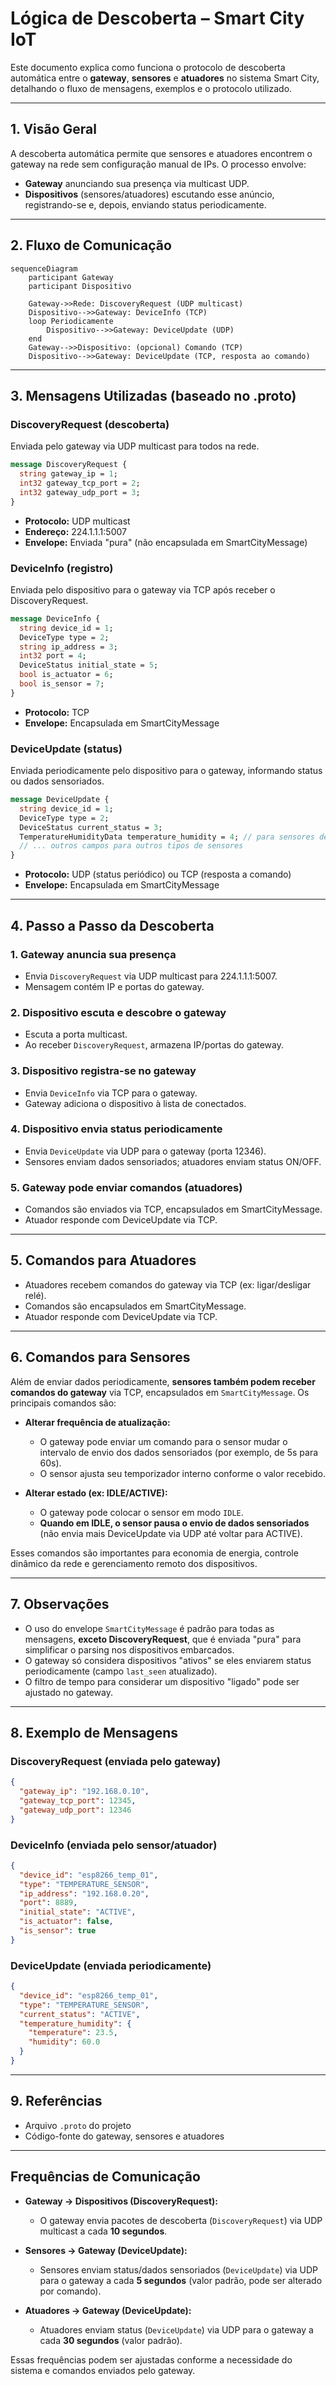 # Lógica de Descoberta – Smart City IoT

Este documento explica como funciona o protocolo de descoberta automática entre o **gateway**, **sensores** e **atuadores** no sistema Smart City, detalhando o fluxo de mensagens, exemplos e o protocolo utilizado.

---

## 1. Visão Geral

A descoberta automática permite que sensores e atuadores encontrem o gateway na rede sem configuração manual de IPs. O processo envolve:
- **Gateway** anunciando sua presença via multicast UDP.
- **Dispositivos** (sensores/atuadores) escutando esse anúncio, registrando-se e, depois, enviando status periodicamente.

---

## 2. Fluxo de Comunicação

```mermaid
sequenceDiagram
    participant Gateway
    participant Dispositivo

    Gateway->>Rede: DiscoveryRequest (UDP multicast)
    Dispositivo-->>Gateway: DeviceInfo (TCP)
    loop Periodicamente
        Dispositivo-->>Gateway: DeviceUpdate (UDP)
    end
    Gateway-->>Dispositivo: (opcional) Comando (TCP)
    Dispositivo-->>Gateway: DeviceUpdate (TCP, resposta ao comando)
```

---

## 3. Mensagens Utilizadas (baseado no .proto)

### DiscoveryRequest (descoberta)
Enviada pelo gateway via UDP multicast para todos na rede.

```protobuf
message DiscoveryRequest {
  string gateway_ip = 1;
  int32 gateway_tcp_port = 2;
  int32 gateway_udp_port = 3;
}
```

- **Protocolo:** UDP multicast
- **Endereço:** 224.1.1.1:5007
- **Envelope:** Enviada "pura" (não encapsulada em SmartCityMessage)

### DeviceInfo (registro)
Enviada pelo dispositivo para o gateway via TCP após receber o DiscoveryRequest.

```protobuf
message DeviceInfo {
  string device_id = 1;
  DeviceType type = 2;
  string ip_address = 3;
  int32 port = 4;
  DeviceStatus initial_state = 5;
  bool is_actuator = 6;
  bool is_sensor = 7;
}
```

- **Protocolo:** TCP
- **Envelope:** Encapsulada em SmartCityMessage

### DeviceUpdate (status)
Enviada periodicamente pelo dispositivo para o gateway, informando status ou dados sensoriados.

```protobuf
message DeviceUpdate {
  string device_id = 1;
  DeviceType type = 2;
  DeviceStatus current_status = 3;
  TemperatureHumidityData temperature_humidity = 4; // para sensores de temperatura
  // ... outros campos para outros tipos de sensores
}
```

- **Protocolo:** UDP (status periódico) ou TCP (resposta a comando)
- **Envelope:** Encapsulada em SmartCityMessage

---

## 4. Passo a Passo da Descoberta

### 1. Gateway anuncia sua presença
- Envia `DiscoveryRequest` via UDP multicast para 224.1.1.1:5007.
- Mensagem contém IP e portas do gateway.

### 2. Dispositivo escuta e descobre o gateway
- Escuta a porta multicast.
- Ao receber `DiscoveryRequest`, armazena IP/portas do gateway.

### 3. Dispositivo registra-se no gateway
- Envia `DeviceInfo` via TCP para o gateway.
- Gateway adiciona o dispositivo à lista de conectados.

### 4. Dispositivo envia status periodicamente
- Envia `DeviceUpdate` via UDP para o gateway (porta 12346).
- Sensores enviam dados sensoriados; atuadores enviam status ON/OFF.

### 5. Gateway pode enviar comandos (atuadores)
- Comandos são enviados via TCP, encapsulados em SmartCityMessage.
- Atuador responde com DeviceUpdate via TCP.

---

## 5. Comandos para Atuadores
- Atuadores recebem comandos do gateway via TCP (ex: ligar/desligar relé).
- Comandos são encapsulados em SmartCityMessage.
- Atuador responde com DeviceUpdate via TCP.

---

## 6. Comandos para Sensores

Além de enviar dados periodicamente, **sensores também podem receber comandos do gateway** via TCP, encapsulados em `SmartCityMessage`. Os principais comandos são:

- **Alterar frequência de atualização:**
  - O gateway pode enviar um comando para o sensor mudar o intervalo de envio dos dados sensoriados (por exemplo, de 5s para 60s).
  - O sensor ajusta seu temporizador interno conforme o valor recebido.

- **Alterar estado (ex: IDLE/ACTIVE):**
  - O gateway pode colocar o sensor em modo `IDLE`.
  - **Quando em IDLE, o sensor pausa o envio de dados sensoriados** (não envia mais DeviceUpdate via UDP até voltar para ACTIVE).

Esses comandos são importantes para economia de energia, controle dinâmico da rede e gerenciamento remoto dos dispositivos.

---

## 7. Observações
- O uso do envelope `SmartCityMessage` é padrão para todas as mensagens, **exceto DiscoveryRequest**, que é enviada "pura" para simplificar o parsing nos dispositivos embarcados.
- O gateway só considera dispositivos "ativos" se eles enviarem status periodicamente (campo `last_seen` atualizado).
- O filtro de tempo para considerar um dispositivo "ligado" pode ser ajustado no gateway.

---

## 8. Exemplo de Mensagens

### DiscoveryRequest (enviada pelo gateway)
```json
{
  "gateway_ip": "192.168.0.10",
  "gateway_tcp_port": 12345,
  "gateway_udp_port": 12346
}
```

### DeviceInfo (enviada pelo sensor/atuador)
```json
{
  "device_id": "esp8266_temp_01",
  "type": "TEMPERATURE_SENSOR",
  "ip_address": "192.168.0.20",
  "port": 8889,
  "initial_state": "ACTIVE",
  "is_actuator": false,
  "is_sensor": true
}
```

### DeviceUpdate (enviada periodicamente)
```json
{
  "device_id": "esp8266_temp_01",
  "type": "TEMPERATURE_SENSOR",
  "current_status": "ACTIVE",
  "temperature_humidity": {
    "temperature": 23.5,
    "humidity": 60.0
  }
}
```

---

## 9. Referências
- Arquivo `.proto` do projeto
- Código-fonte do gateway, sensores e atuadores 

---

## Frequências de Comunicação

- **Gateway → Dispositivos (DiscoveryRequest):**
  - O gateway envia pacotes de descoberta (`DiscoveryRequest`) via UDP multicast a cada **10 segundos**.

- **Sensores → Gateway (DeviceUpdate):**
  - Sensores enviam status/dados sensoriados (`DeviceUpdate`) via UDP para o gateway a cada **5 segundos** (valor padrão, pode ser alterado por comando).

- **Atuadores → Gateway (DeviceUpdate):**
  - Atuadores enviam status (`DeviceUpdate`) via UDP para o gateway a cada **30 segundos** (valor padrão).

Essas frequências podem ser ajustadas conforme a necessidade do sistema e comandos enviados pelo gateway. 